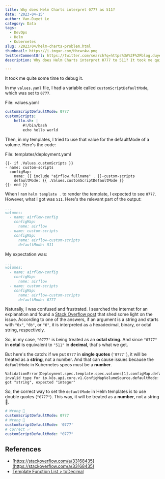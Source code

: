 ```yaml
---
title: Why does Helm Charts interpret 0777 as 511?
date: '2023-04-15'
author: Van-Duyet Le
category: Data
tags:
  - DevOps
  - Helm
  - Kubernetes
slug: /2023/04/helm-charts-problem.html
thumbnail: https://i.imgur.com/HhcwrAw.png
twitterCommentUrl: https://twitter.com/search?q=https%3A%2F%2Fblog.duyet.net%2F2023%2F04%2Fhelm-charts-problem.html
description: Why does Helm Charts interpret 0777 to 511? It took me quite some time to debug it.

---
```


It took me quite some time to debug it.

In my `values.yaml` file, I had a variable called `customScriptDefaultMode`, which was set to `0777`.

File: values.yaml

```yaml
customScriptDefaultMode: 0777
customScripts:
	hello.sh: |
		#!/bin/bash
		echo hello world
```

Then, in my templates, I tried to use that value for the defaultMode of a volume. Here's the code:

File: templates/deployment.yaml

```tpl
{{- if .Values.customScripts }}
- name: custom-scripts
  configMap:
    name: {{ include "airflow.fullname" . }}-custom-scripts
    defaultMode: {{ .Values.customScriptDefaultMode }}
{{- end }}
```

When I ran `helm template .` to render the template, I expected to see `0777`. However, what I got was `511`. Here's the relevant part of the output:

```yaml
...
volumes:
  - name: airflow-config
    configMap:
      name: airflow
  - name: custom-scripts
    configMap:
      name: airflow-custom-scripts
      defaultMode: 511
```

My expectation was:

```yaml
...
volumes:
  - name: airflow-config
    configMap:
      name: airflow
  - name: custom-scripts
    configMap:
      name: airflow-custom-scripts
      defaultMode: 0777
```

Naturally, I was confused and frustrated. I searched the internet for an explanation and found a [Stack Overflow post](https://stackoverflow.com/questions/33168329/why-does-yaml-interpret-0777-as-511) that shed some light on the issue. According to one of the answers, if an argument is a string and starts with `"0x"`, `"0b"`, or `"0"`, it is interpreted as a hexadecimal, binary, or octal string, respectively.

So, in my case, `"0777"` is being treated as an **octal string**. And since `"0777"` in **octal** is equivalent to `"511"` in **decimal**, that's what we get.

But here's the catch: if we put `0777` in **single quotes** (`'0777'`), it will be treated as a **string**, not a number. And that can cause issues because the `defaultMode` in Kubernetes specs must be a **number**.

```
ValidationError(Deployment.spec.template.spec.volumes[1].configMap.defaultMode): invalid type for io.k8s.api.core.v1.ConfigMapVolumeSource.defaultMode: got "string", expected "integer"
```

So, the correct way to set the `defaultMode` in Helm templates is to use double quotes (`"0777"`). This way, it will be treated as a **number**, not a string 🤯.

```yaml
# Wrong 🛑
customScriptDefaultMode: 0777
# Wrong 🛑
customScriptDefaultMode: '0777'
# Correct ✅
customScriptDefaultMode: "0777"
```

## References


- [https://stackoverflow.com/a/33168435](https://stackoverflow.com/a/33168435)
- [Template Function List > toDecimal](https://helm.sh/docs/chart_template_guide/function_list/#todecimal)
